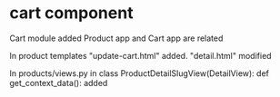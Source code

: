 # cart component

Cart module added
Product app and Cart app are related

In product templates "update-cart.html" added. "detail.html" modified

In products/views.py in class ProductDetailSlugView(DetailView):
def get_context_data(): added

